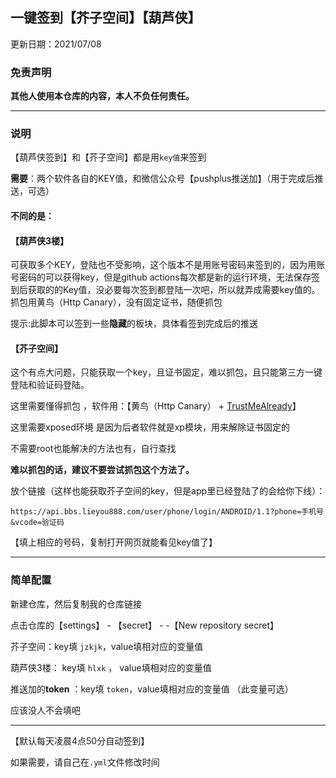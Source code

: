 ## **一键签到【芥子空间】【葫芦侠】**
更新日期：2021/07/08 

### 免责声明
**其他人使用本仓库的内容，本人不负任何责任。**

---
### 说明
【葫芦侠签到】和【芥子空间】都是用` key值 `来签到
 
 **需要**：两个软件各自的KEY值，和微信公众号【pushplus推送加】（用于完成后推送，可选）

#### 不同的是：
#### **【葫芦侠3楼】**

可获取多个KEY，登陆也不受影响，这个版本不是用账号密码来签到的，因为用账号密码的可以获得key，但是github actions每次都是新的运行环境，无法保存签到后获取的的Key值，没必要每次签到都登陆一次吧，所以就弄成需要key值的。抓包用黄鸟（Http Canary），没有固定证书，随便抓包


提示:此脚本可以签到一些**隐藏**的板块，具体看签到完成后的推送

#### **【芥子空间】**
 
这个有点大问题，只能获取一个key，且证书固定，难以抓包，且只能第三方一键登陆和验证码登陆。
 
这里需要懂得抓包 ，软件用：【黄鸟（Http Canary） + [TrustMeAlready](https://github.com/ViRb3/TrustMeAlready)】

 这里需要xposed环境 是因为后者软件就是xp模块，用来解除证书固定的
 
 不需要root也能解决的方法也有，自行查找
 
 **难以抓包的话，建议不要尝试抓包这个方法了。**

放个链接（这样也能获取芥子空间的key，但是app里已经登陆了的会给你下线）：

 `https://api.bbs.lieyou888.com/user/phone/login/ANDROID/1.1?phone=手机号&vcode=验证码`
 
 【填上相应的号码，复制打开网页就能看见key值了】
 
---
### 简单配置
新建仓库，然后复制我的仓库链接

点击仓库的【settings】 - 【secret】 - -【New repository secret】

芥子空间：key填 ` jzkjk `，value填相对应的变量值

葫芦侠3楼： key填 `hlxk` ， value填相对应的变量值

推送加的**token** ：key填 ` token `，value填相对应的变量值  （此变量可选）

应该没人不会填吧

----

【默认每天凌晨4点50分自动签到】

如果需要，请自己在`.yml`文件修改时间





